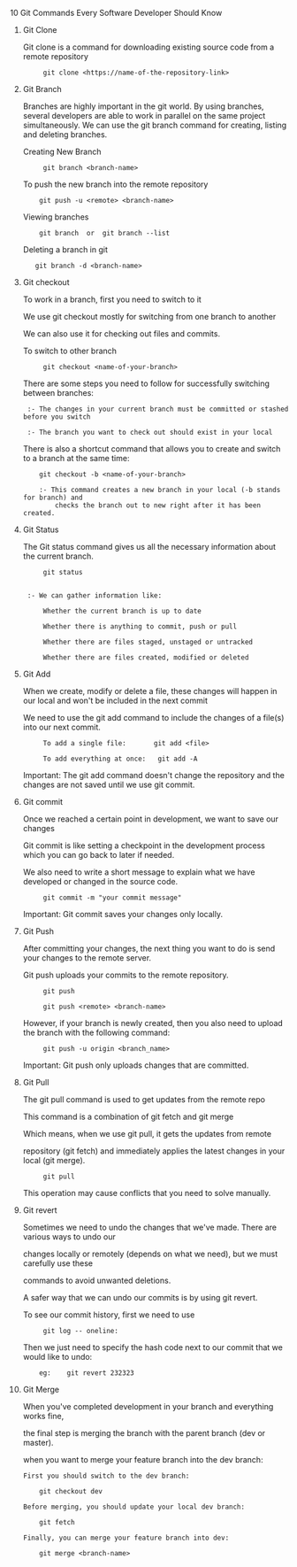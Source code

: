 10 Git Commands Every Software Developer Should Know

1. Git Clone

      Git clone is a command for downloading existing source code from a remote repository

            git clone <https://name-of-the-repository-link>




2. Git Branch

      Branches are highly important in the git world. By using branches, several developers are able to work in parallel on the same project simultaneously. We can use the git branch command for creating, listing and deleting branches.

      Creating New Branch 

            git branch <branch-name>

      To push the new branch into the remote repository
          
           git push -u <remote> <branch-name>

      Viewing branches

           git branch  or  git branch --list

      Deleting a branch in git 

          git branch -d <branch-name>




3. Git checkout
   
      To work in a branch, first you need to switch to it

      We use git checkout mostly for switching from one branch to another

      We can also use it for checking out files and commits.


      To switch to other branch 

            git checkout <name-of-your-branch>

    
      There are some steps you need to follow for successfully switching between branches:

        :- The changes in your current branch must be committed or stashed before you switch

        :- The branch you want to check out should exist in your local
    
      There is also a shortcut command that allows you to create and switch to a branch at the same time:

           git checkout -b <name-of-your-branch>

           :- This command creates a new branch in your local (-b stands for branch) and 
               checks the branch out to new right after it has been created.




4. Git Status

      The Git status command gives us all the necessary information about the current branch.

            git status


        :- We can gather information like:

            Whether the current branch is up to date

            Whether there is anything to commit, push or pull

            Whether there are files staged, unstaged or untracked

            Whether there are files created, modified or deleted



5. Git Add

    When we create, modify or delete a file, these changes will happen in our local 
    and won't be included in the next commit 

    We need to use the git add command to include the changes of a file(s) into our next commit. 


            To add a single file:       git add <file>

            To add everything at once:   git add -A


      Important: The git add command doesn't change the repository and the changes are not saved until we use git commit.



6. Git commit
    
     Once we reached a certain point in development, we want to save our changes
     
     Git commit is like setting a checkpoint in the development process which you can go back to later if needed.

     We also need to write a short message to explain what we have developed or changed in the source code.

            git commit -m "your commit message"
        
     Important: Git commit saves your changes only locally.




7. Git Push

    After committing your changes, the next thing you want to do is send your changes to the remote server. 
    
    Git push uploads your commits to the remote repository.

            git push     

            git push <remote> <branch-name>

    However, if your branch is newly created, then you also need to upload the branch with the following command:

            git push -u origin <branch_name>

    Important: Git push only uploads changes that are committed.


8. Git Pull

    The git pull command is used to get updates from the remote repo

    This command is a combination of git fetch and git merge 

    Which means, when we use git pull, it gets the updates from remote 
    
    repository (git fetch) and immediately applies the latest changes in your local (git merge).


            git pull 


    This operation may cause conflicts that you need to solve manually.


9. Git revert

    Sometimes we need to undo the changes that we've made. There are various ways to undo our 

    changes locally or remotely (depends on what we need), but we must carefully use these 

    commands to avoid unwanted deletions.

    A safer way that we can undo our commits is by using git revert. 

    To see our commit history, first we need to use 
    
            git log -- oneline:

    Then we just need to specify the hash code next to our commit that we would like to undo:  

           eg:    git revert 232323


10. Git Merge

    When you've completed development in your branch and everything works fine, 
    
    the final step is merging the branch with the parent branch (dev or master).


     when you want to merge your feature branch into the dev branch:

        First you should switch to the dev branch:

            git checkout dev

        Before merging, you should update your local dev branch:

            git fetch

        Finally, you can merge your feature branch into dev:

            git merge <branch-name>


 
